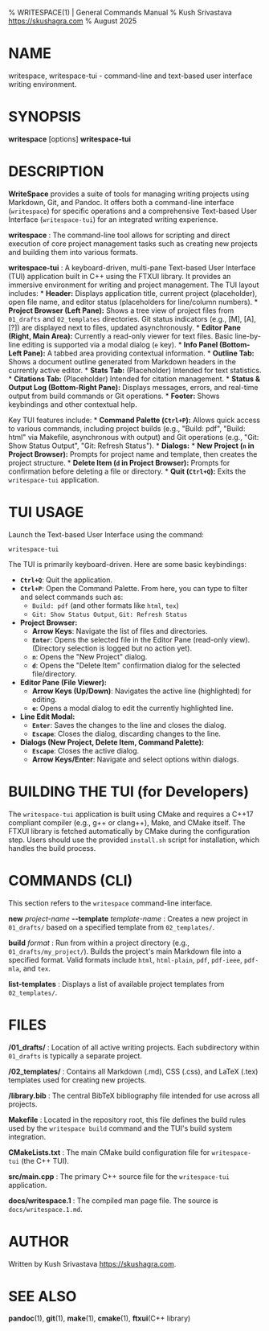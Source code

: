 % WRITESPACE(1) | General Commands Manual
% Kush Srivastava <https://skushagra.com>
% August 2025

# NAME

writespace, writespace-tui - command-line and text-based user interface writing environment.

# SYNOPSIS

**writespace** <command> [options]
**writespace-tui**

# DESCRIPTION

**WriteSpace** provides a suite of tools for managing writing projects using Markdown, Git, and Pandoc. It offers both a command-line interface (`writespace`) for specific operations and a comprehensive Text-based User Interface (`writespace-tui`) for an integrated writing experience.

**writespace**
: The command-line tool allows for scripting and direct execution of core project management tasks such as creating new projects and building them into various formats.

**writespace-tui**
: A keyboard-driven, multi-pane Text-based User Interface (TUI) application built in C++ using the FTXUI library. It provides an immersive environment for writing and project management. The TUI layout includes:
    *   **Header:** Displays application title, current project (placeholder), open file name, and editor status (placeholders for line/column numbers).
    *   **Project Browser (Left Pane):** Shows a tree view of project files from `01_drafts` and `02_templates` directories. Git status indicators (e.g., [M], [A], [?]) are displayed next to files, updated asynchronously.
    *   **Editor Pane (Right, Main Area):** Currently a read-only viewer for text files. Basic line-by-line editing is supported via a modal dialog (`e` key).
    *   **Info Panel (Bottom-Left Pane):** A tabbed area providing contextual information.
        *   **Outline Tab:** Shows a document outline generated from Markdown headers in the currently active editor.
        *   **Stats Tab:** (Placeholder) Intended for text statistics.
        *   **Citations Tab:** (Placeholder) Intended for citation management.
    *   **Status & Output Log (Bottom-Right Pane):** Displays messages, errors, and real-time output from build commands or Git operations.
    *   **Footer:** Shows keybindings and other contextual help.

Key TUI features include:
    *   **Command Palette (`Ctrl+P`):** Allows quick access to various commands, including project builds (e.g., "Build: pdf", "Build: html" via Makefile, asynchronous with output) and Git operations (e.g., "Git: Show Status Output", "Git: Refresh Status").
    *   **Dialogs:**
        *   **New Project (`n` in Project Browser):** Prompts for project name and template, then creates the project structure.
        *   **Delete Item (`d` in Project Browser):** Prompts for confirmation before deleting a file or directory.
    *   **Quit (`Ctrl+Q`):** Exits the `writespace-tui` application.

# TUI USAGE

Launch the Text-based User Interface using the command:
```
writespace-tui
```

The TUI is primarily keyboard-driven. Here are some basic keybindings:

*   **`Ctrl+Q`**: Quit the application.
*   **`Ctrl+P`**: Open the Command Palette. From here, you can type to filter and select commands such as:
    *   `Build: pdf` (and other formats like `html`, `tex`)
    *   `Git: Show Status Output`, `Git: Refresh Status`
*   **Project Browser:**
    *   **Arrow Keys**: Navigate the list of files and directories.
    *   **`Enter`**: Opens the selected file in the Editor Pane (read-only view). (Directory selection is logged but no action yet).
    *   **`n`**: Opens the "New Project" dialog.
    *   **`d`**: Opens the "Delete Item" confirmation dialog for the selected file/directory.
*   **Editor Pane (File Viewer):**
    *   **Arrow Keys (Up/Down)**: Navigates the active line (highlighted) for editing.
    *   **`e`**: Opens a modal dialog to edit the currently highlighted line.
*   **Line Edit Modal:**
    *   **`Enter`**: Saves the changes to the line and closes the dialog.
    *   **`Escape`**: Closes the dialog, discarding changes to the line.
*   **Dialogs (New Project, Delete Item, Command Palette):**
    *   **`Escape`**: Closes the active dialog.
    *   **Arrow Keys/Enter**: Navigate and select options within dialogs.

# BUILDING THE TUI (for Developers)

The `writespace-tui` application is built using CMake and requires a C++17 compliant compiler (e.g., g++ or clang++), Make, and CMake itself. The FTXUI library is fetched automatically by CMake during the configuration step.
Users should use the provided `install.sh` script for installation, which handles the build process.

# COMMANDS (CLI)

This section refers to the `writespace` command-line interface.

**new** *project-name* **--template** *template-name*
: Creates a new project in `01_drafts/` based on a specified template from `02_templates/`.

**build** *format*
: Run from within a project directory (e.g., `01_drafts/my_project/`). Builds the project's main Markdown file into a specified format. Valid formats include `html`, `html-plain`, `pdf`, `pdf-ieee`, `pdf-mla`, and `tex`.

**list-templates**
: Displays a list of available project templates from `02_templates/`.

# FILES

**/01_drafts/**
: Location of all active writing projects. Each subdirectory within `01_drafts` is typically a separate project.

**/02_templates/**
: Contains all Markdown (.md), CSS (.css), and LaTeX (.tex) templates used for creating new projects.

**/library.bib**
: The central BibTeX bibliography file intended for use across all projects.

**Makefile**
: Located in the repository root, this file defines the build rules used by the `writespace build` command and the TUI's build system integration.

**CMakeLists.txt**
: The main CMake build configuration file for `writespace-tui` (the C++ TUI).

**src/main.cpp**
: The primary C++ source file for the `writespace-tui` application.

**docs/writespace.1**
: The compiled man page file. The source is `docs/writespace.1.md`.

# AUTHOR

Written by Kush Srivastava <https://skushagra.com>.

# SEE ALSO

**pandoc**(1), **git**(1), **make**(1), **cmake**(1), **ftxui**(C++ library)
